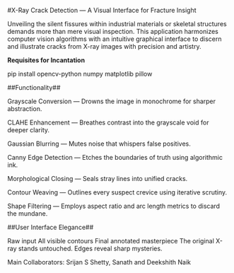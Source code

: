 #X-Ray Crack Detection — A Visual Interface for Fracture Insight

Unveiling the silent fissures within industrial materials or skeletal structures demands more than mere visual inspection. This application harmonizes computer vision algorithms with an intuitive graphical interface to discern and illustrate cracks from X-ray images with precision and artistry.

**Requisites for Incantation**

pip install opencv-python numpy matplotlib pillow


##Functionality##

Grayscale Conversion — Drowns the image in monochrome for sharper abstraction.

CLAHE Enhancement — Breathes contrast into the grayscale void for deeper clarity.

Gaussian Blurring — Mutes noise that whispers false positives.

Canny Edge Detection — Etches the boundaries of truth using algorithmic ink.

Morphological Closing — Seals stray lines into unified cracks.

Contour Weaving — Outlines every suspect crevice using iterative scrutiny.

Shape Filtering — Employs aspect ratio and arc length metrics to discard the mundane.


##User Interface Elegance##

Raw input
All visible contours
Final annotated masterpiece
The original X-ray stands untouched.
Edges reveal sharp mysteries.

Main Collaborators: Srijan S Shetty, Sanath and Deekshith Naik
 
